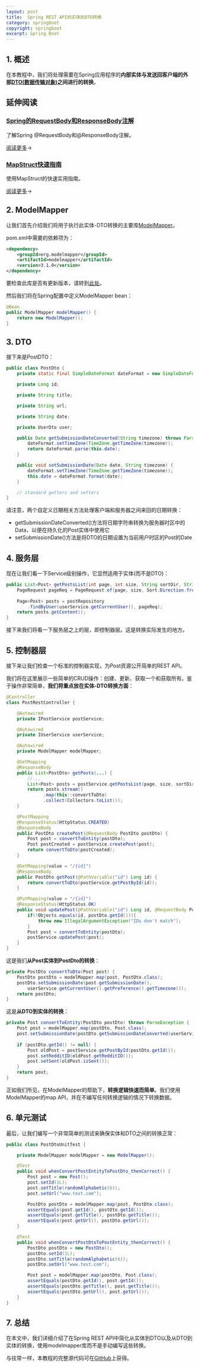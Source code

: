 ```yaml
---
layout: post
title:  Spring REST API的实体到DTO转换
category: springboot
copyright: springboot
excerpt: Spring Boot
---
```


## 1. 概述

在本教程中，我们将处理需要在Spring应用程序的**内部实体与发送回客户端的外部[DTO(数据传输对象)](https://www.baeldung.com/java-dto-pattern)之间进行的转换**。

## 延伸阅读

### [Spring的RequestBody和ResponseBody注解](https://www.baeldung.com/spring-request-response-body)

了解Spring @RequestBody和@ResponseBody注解。

[阅读更多](https://www.baeldung.com/spring-request-response-body)→

### [MapStruct快速指南](https://www.baeldung.com/mapstruct)

使用MapStruct的快速实用指南。

[阅读更多](https://www.baeldung.com/mapstruct)→

## 2. ModelMapper

让我们首先介绍我们将用于执行此实体-DTO转换的主要库[ModelMapper](http://modelmapper.org/getting-started/)。

pom.xml中需要的依赖项为：

```xml
<dependency>
    <groupId>org.modelmapper</groupId>
    <artifactId>modelmapper</artifactId>
    <version>3.1.0</version>
</dependency>
```

要检查此库是否有更新版本，请转到[此处](https://central.sonatype.com/artifact/org.modelmapper/modelmapper/3.1.1)。

然后我们将在Spring配置中定义ModelMapper bean：

```java
@Bean
public ModelMapper modelMapper() {
    return new ModelMapper();
}
```

## 3. DTO

接下来是PostDTO：

```java
public class PostDto {
    private static final SimpleDateFormat dateFormat = new SimpleDateFormat("yyyy-MM-dd HH:mm");

    private Long id;

    private String title;

    private String url;

    private String date;

    private UserDto user;

    public Date getSubmissionDateConverted(String timezone) throws ParseException {
        dateFormat.setTimeZone(TimeZone.getTimeZone(timezone));
        return dateFormat.parse(this.date);
    }

    public void setSubmissionDate(Date date, String timezone) {
        dateFormat.setTimeZone(TimeZone.getTimeZone(timezone));
        this.date = dateFormat.format(date);
    }

    // standard getters and setters
}
```

请注意，两个自定义日期相关方法处理客户端和服务器之间来回的日期转换：

-   getSubmissionDateConverted()方法将日期字符串转换为服务器时区中的Data，以便在持久化的Post实体中使用它
-   setSubmissionDate()方法是将DTO的日期设置为当前用户时区的Post的Date

## 4. 服务层

现在让我们看一下Service级别操作，它显然适用于实体(而不是DTO)：

```java
public List<Post> getPostsList(int page, int size, String sortDir, String sort) {
    PageRequest pageReq = PageRequest.of(page, size, Sort.Direction.fromString(sortDir), sort);
 
    Page<Post> posts = postRepository
        .findByUser(userService.getCurrentUser(), pageReq);
    return posts.getContent();
}
```

接下来我们将看一下服务层之上的层，即控制器层。这是转换实际发生的地方。

## 5. 控制器层

接下来让我们检查一个标准的控制器实现，为Post资源公开简单的REST API。

我们将在这里展示一些简单的CRUD操作：创建、更新、获取一个和获取所有。鉴于操作非常简单，**我们将重点放在实体-DTO转换方面**：

```java
@Controller
class PostRestController {

    @Autowired
    private IPostService postService;

    @Autowired
    private IUserService userService;

    @Autowired
    private ModelMapper modelMapper;

    @GetMapping
    @ResponseBody
    public List<PostDto> getPosts(...) {
        //...
        List<Post> posts = postService.getPostsList(page, size, sortDir, sort);
        return posts.stream()
              .map(this::convertToDto)
              .collect(Collectors.toList());
    }

    @PostMapping
    @ResponseStatus(HttpStatus.CREATED)
    @ResponseBody
    public PostDto createPost(@RequestBody PostDto postDto) {
        Post post = convertToEntity(postDto);
        Post postCreated = postService.createPost(post);
        return convertToDto(postCreated);
    }

    @GetMapping(value = "/{id}")
    @ResponseBody
    public PostDto getPost(@PathVariable("id") Long id) {
        return convertToDto(postService.getPostById(id));
    }

    @PutMapping(value = "/{id}")
    @ResponseStatus(HttpStatus.OK)
    public void updatePost(@PathVariable("id") Long id, @RequestBody PostDto postDto) {
        if(!Objects.equals(id, postDto.getId())){
            throw new IllegalArgumentException("IDs don't match");
        }
        Post post = convertToEntity(postDto);
        postService.updatePost(post);
    }
}
```

这是我们**从Post实体到PostDto的转换**：

```java
private PostDto convertToDto(Post post) {
    PostDto postDto = modelMapper.map(post, PostDto.class);
    postDto.setSubmissionDate(post.getSubmissionDate(), 
        userService.getCurrentUser().getPreference().getTimezone());
    return postDto;
}
```

这是**从DTO到实体的转换**：

```java
private Post convertToEntity(PostDto postDto) throws ParseException {
    Post post = modelMapper.map(postDto, Post.class);
    post.setSubmissionDate(postDto.getSubmissionDateConverted(userService.getCurrentUser().getPreference().getTimezone()));
 
    if (postDto.getId() != null) {
        Post oldPost = postService.getPostById(postDto.getId());
        post.setRedditID(oldPost.getRedditID());
        post.setSent(oldPost.isSent());
    }
    return post;
}
```

正如我们所见，在ModelMapper的帮助下，**转换逻辑快速而简单**。我们使用ModelMapper的map API，并在不编写任何转换逻辑的情况下转换数据。

## 6. 单元测试

最后，让我们编写一个非常简单的测试来确保实体和DTO之间的转换正常：

```java
public class PostDtoUnitTest {

    private ModelMapper modelMapper = new ModelMapper();

    @Test
    public void whenConvertPostEntityToPostDto_thenCorrect() {
        Post post = new Post();
        post.setId(1L);
        post.setTitle(randomAlphabetic(6));
        post.setUrl("www.test.com");

        PostDto postDto = modelMapper.map(post, PostDto.class);
        assertEquals(post.getId(), postDto.getId());
        assertEquals(post.getTitle(), postDto.getTitle());
        assertEquals(post.getUrl(), postDto.getUrl());
    }

    @Test
    public void whenConvertPostDtoToPostEntity_thenCorrect() {
        PostDto postDto = new PostDto();
        postDto.setId(1L);
        postDto.setTitle(randomAlphabetic(6));
        postDto.setUrl("www.test.com");

        Post post = modelMapper.map(postDto, Post.class);
        assertEquals(postDto.getId(), post.getId());
        assertEquals(postDto.getTitle(), post.getTitle());
        assertEquals(postDto.getUrl(), post.getUrl());
    }
}
```

## 7. 总结

在本文中，我们详细介绍了在Spring REST API中简化从实体到DTO以及从DTO到实体的转换，使用modelmapper库而不是手动编写这些转换。

与往常一样，本教程的完整源代码可在[GitHub](https://github.com/tuyucheng7/taketoday-tutorial4j/tree/master/spring-boot-modules/spring-boot-rest)上获得。
